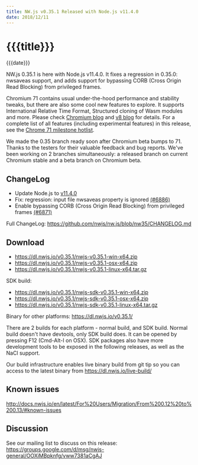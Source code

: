 ```yaml
---
title: NW.js v0.35.1 Released with Node.js v11.4.0
date: 2018/12/11
---
```

# {{{title}}}
{{{date}}}

NW.js 0.35.1 is here with Node.js v11.4.0. It fixes a regression in 0.35.0: nwsaveas support, and adds support for bypassing CORB (Cross Origin Read Blocking) from privileged frames.

Chromium 71 contains usual under-the-hood performance and stability tweaks, but there are also some cool new features to explore. It supports International Relative Time Format, Structured cloning of Wasm modules and more. Please check [Chromium blog](https://blog.chromium.org/2018/10/chrome-71-beta-relative-time-formats.html) and [v8 blog](https://v8.dev/blog/v8-release-71) for details. For a complete list of all features (including experimental features) in this release, see the [Chrome 71 milestone hotlist](https://www.chromestatus.com/features#milestone=71).

We made the 0.35 branch ready soon after Chromium beta bumps to 71. Thanks to the testers for their valuable feedback and bug reports. We've been working on 2 branches simultaneously: a released branch on current Chromium stable and a beta branch on Chromium beta.

## ChangeLog

- Update Node.js to [v11.4.0](https://nodejs.org/en/blog/release/v11.4.0/)
- Fix: regression: input file nwsaveas property is ignored [(#6886)](https://github.com/nwjs/nw.js/issues/6886)
- Enable bypassing CORB (Cross Origin Read Blocking) from privileged frames [(#6871)](https://github.com/nwjs/nw.js/issues/6871)

Full ChangeLog: https://github.com/nwjs/nw.js/blob/nw35/CHANGELOG.md

## Download 

* https://dl.nwjs.io/v0.35.1/nwjs-v0.35.1-win-x64.zip 
* https://dl.nwjs.io/v0.35.1/nwjs-v0.35.1-osx-x64.zip 
* https://dl.nwjs.io/v0.35.1/nwjs-v0.35.1-linux-x64.tar.gz 

SDK build: 
* https://dl.nwjs.io/v0.35.1/nwjs-sdk-v0.35.1-win-x64.zip 
* https://dl.nwjs.io/v0.35.1/nwjs-sdk-v0.35.1-osx-x64.zip 
* https://dl.nwjs.io/v0.35.1/nwjs-sdk-v0.35.1-linux-x64.tar.gz 

Binary for other platforms: https://dl.nwjs.io/v0.35.1/ 

There are 2 builds for each platform - normal build, and SDK build. Normal build doesn't have devtools, only SDK build does. lt can be opened by pressing F12 (Cmd-Alt-I on OSX). SDK packages also have more development tools to be exposed in the following releases, as well as the NaCl support.

Our build infrastructure enables live binary build from git tip so you can access to the latest binary from https://dl.nwjs.io/live-build/ 

## Known issues 

http://docs.nwjs.io/en/latest/For%20Users/Migration/From%200.12%20to%200.13/#known-issues

## Discussion

See our mailing list to discuss on this release: https://groups.google.com/d/msg/nwjs-general/OOXiMBpknfg/vww7381aCgAJ

